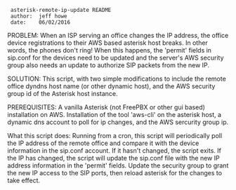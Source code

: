 
     asterisk-remote-ip-update README                                    
     author:  jeff howe                              
     date:    06/02/2016                             

PROBLEM:  When an ISP serving an office changes the IP address, the office device registrations to their AWS based asterisk host breaks.
In other words, the phones don't ring!  When this happens, the 'permit' fields in sip.conf for the devices need to be updated and
the server's AWS security group also needs an update to authorize SIP packets from the new IP.

SOLUTION:  This script, with two simple modifications to include the remote office dyndns host name (or other dynamic host), and the AWS security group id of the Asterisk host instance.

PREREQUISITES:  A vanilla Asterisk (not FreePBX or other gui based) installation on AWS.  Installation of the tool 'aws-cli' on the asterisk host, a dynamic dns account to poll for ip changes, and the AWS sercurity group ip.

What this script does:  Running from a cron, this script will periodically poll the IP address of the remote office and compare it with the device information in the sip.conf account.  If it hasn't changed, the script exits.  If the IP has changed, the script will update the sip.conf file with the new
IP address information in the 'permit' fields.  Update the security group to grant the new IP access to the SIP ports, then reload asterisk for the changes to take effect.

